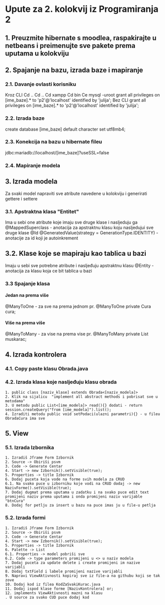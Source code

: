 # Upute za 2. kolokvij iz Programiranja 2

## 1. Preuzmite hibernate s moodlea, raspakirajte u netbeans i preimenujte sve pakete prema uputama u kolokviju
## 2. Spajanje na bazu, izrada baze i mapiranje
### 2.1. Davanje ovlasti korisniku
Kroz CLI
Cd ..
Cd ..
Cd xampp
Cd bin
Ce mysql  -uroot
grant all privileges on [ime_baze].* to 'p2'@'localhost' identified by 'julija';
Bez CLI
grant all privileges on [ime_baze].* to 'p2'@'localhost' identified by 'julija';
### 2.2. Izrada baze
create database [ime_baze] default character set utf8mb4;
### 2.3. Konekcija na bazu u hibernate fileu
<property name="connection.url">jdbc:mariadb://localhost/[ime_baze]?useSSL=false</property>
### 2.4. Mapiranje modela
<mapping class="[klasa].[podklasa].[model]" />



## 3. Izrada modela
Za svaki model napraviti sve atribute navedene u kolokviju i generirati gettere i settere
### 3.1. Apstraktna klasa "Entitet"
Ima u sebi one atribute koje imaju sve druge klase i nasljeduju ga
@MappedSuperclass - anotacija za apstraktnu klasu koju nasljedujui sve druge klase
@Id
@GeneratedValue(strategy = GenerationType.IDENTITY) - anotacije za id koji je autoinkrement
## 3.2. Klase koje se mapiraju kao tablica u bazi
Imaju u sebi sve potrebne atribute i nasljeđuju apstraktnu klasu
@Entity - anotacija za klasu koja ce bit tablica u bazi
### 3.3 Spajanje klasa
#### Jedan na prema više
@ManyToOne - za sve na prema jednom pr. @ManyToOne
    private Cura cura;
    
#### Više na prema više
@ManyToMany - za vise na prema vise pr. @ManyToMany
    private List<Muskarac> muskarac;
## 4. Izrada kontrolera
### 4.1. Copy paste klasu Obrada.java
### 4.2. Izrada klasa koje nasljeđuju klasu obrada
    1. public class [naziv_klase] extends Obrada<[naziv_modela]>
    2. Klik na sijalicu  "implement all abstract methods i pobrisat sve u metodama"
    3. U metodu public List<[ime_modela]> read(){} dodati - return session.createQuery("from [ime_modela]").list();
    4. Izraditi metodu public void setPodaci(ulazni parametri){} - u fileu ObradaCura ima sve
## 5. View
### 5.1. Izrada Izbornika
    1. Izradiš Jframe Form Izbornik
    2. Source -> Obiriši psvm
    3. Code -> Generate Centar
    4. Start -> new Izbornik().setVisible(true);
    5. Properties -> title Izbornik
    6. Dodaj puceta koja vode na forme svih modela za CRUD
    6.1. Na svako puce u izborniku koje vodi na CRUD dodaj -> new NazivForme().setVisible(true);
    7. Dodaj dugmat prema uputama u zadatku i na svako puce edit text promijeni naziv prema uputama i onda promijeni naziv varijable "btnCura"
    8. Dodaj for petlju za insert u bazu na puce imas ju u file-u petlja
### 5.2. Izrada formi
    1. Izradiš Jframe Form Izbornik
    2. Source -> Obiriši psvm
    3. Code -> Generate Centar
    4. Start -> new Izbornik().setVisible(true);
    5. Properties -> title Izbornik
    6. Palette -> List
    6.1. Properties -> model pobriši sve
    6.2. Code -> type parameters promijeni u <> u naziv modela
    7. Dodaj puceta za update delete i create promijeni im nazive varijabli
    8. Dodaj txtField i labele promijeni nazive varijabli
    9. Napravi ViewAktivnosti kopiraj sve iz file-a na githubu koji se tak zove
    10. Dodaj kod iz filea KodZaSvakiKurac.java
    11. Dodaj ispod klase forme [NazivKontrolera] or;
    12. implements ViewAktivnosti mazni na klasu
    . U source za svako CUD puce dodaj kod





